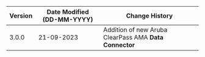 | **Version** | **Date Modified (DD-MM-YYYY)** | **Change History**                                                 |
|-------------|--------------------------------|--------------------------------------------------------------------|
| 3.0.0       | 21-09-2023                     |	Addition of new Aruba ClearPass AMA **Data Connector**          | 	                                                            |  
         
                                                                                                                 
